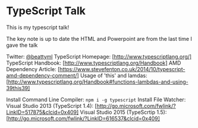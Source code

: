 # TypeScript Talk

This is my typescript talk!

The key note is up to date the HTML and Powerpoint are from the last time I gave the talk

Twitter: [@beattyml](https://twitter.com/beattyml1)
TypeScript Homepage: [http://www.typescriptlang.org/]
TypeScript Handbook: [http://www.typescriptlang.org/Handbook]
AMD Dependency Article: [https://www.stevefenton.co.uk/2014/10/typescript-amd-dependency-comment/]
Usage of 'this' and lamdas: [http://www.typescriptlang.org/Handbook#functions-lambdas-and-using-39this39]

Install Command Line Compiler: `npm i -g typescript`
Install File Watcher: 
Visual Studio 2013 (TypeScript 1.4): [http://go.microsoft.com/fwlink/?LinkID=517875&clcid=0x409]
Visual Studio 2015 (TypeScrtip 1.5): [http://go.microsoft.com/fwlink/?LinkID=616537&clcid=0x409]
